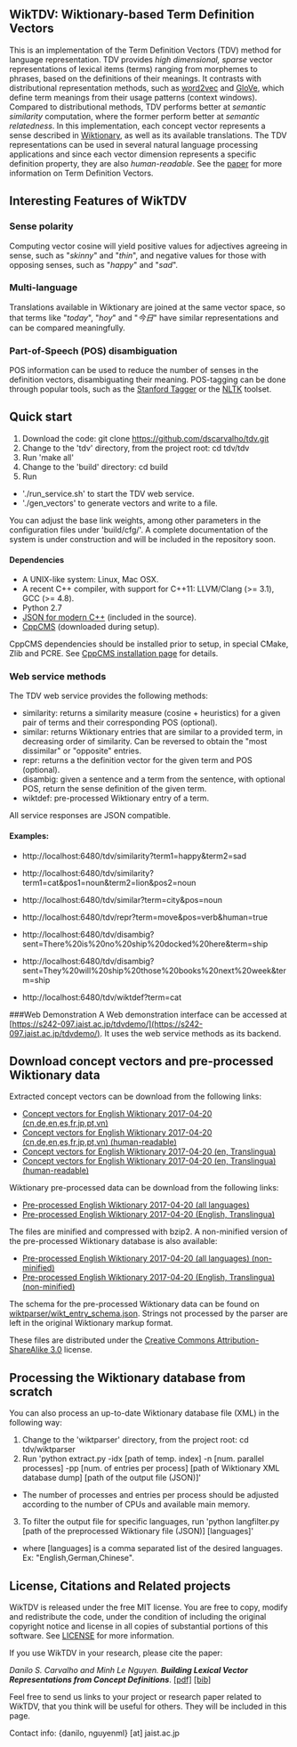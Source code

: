 ## WikTDV: Wiktionary-based Term Definition Vectors

This is an implementation of the Term Definition Vectors (TDV) method for language representation. TDV provides *high dimensional, sparse* vector representations of lexical items (terms) ranging from morphemes to phrases, based on the definitions of their meanings. It contrasts with distributional representation methods, such as [word2vec](https://code.google.com/archive/p/word2vec/) and [GloVe](https://github.com/stanfordnlp/GloVe/), which define term meanings from their usage patterns (context windows). Compared to distributional methods, TDV performs better at *semantic similarity* computation, where the former perform better at *semantic relatedness*.
In this implementation, each concept vector represents a sense described in [Wiktionary](https://www.wiktionary.org), as well as its available translations. The TDV representations can be used in several natural language processing applications and since each vector dimension represents a specific definition property, they are also *human-readable*. See the [paper](https://www.aclweb.org/anthology/E/E17/E17-1085.pdf) for more information on Term Definition Vectors.


## Interesting Features of WikTDV
### Sense polarity
Computing vector cosine will yield positive values for adjectives agreeing in sense, such as "*skinny*" and "*thin*", and negative values for those with opposing senses, such as "*happy*" and "*sad*".

### Multi-language
Translations available in Wiktionary are joined at the same vector space, so that terms like "*today*", "*hoy*" and "*今日*" have similar representations and can be compared meaningfully.

### Part-of-Speech (POS) disambiguation
POS information can be used to reduce the number of senses in the definition vectors, disambiguating their meaning. POS-tagging can be done through popular tools, such as the [Stanford Tagger](https://nlp.stanford.edu/software/tagger.shtml) or the [NLTK](http://www.nltk.org/) toolset.

## Quick start
1. Download the code: git clone https://github.com/dscarvalho/tdv.git
2. Change to the 'tdv' directory, from the project root: cd tdv/tdv
3. Run 'make all'
4. Change to the 'build' directory: cd build
5. Run
  - './run\_service.sh' to start the TDV web service.
  - './gen\_vectors' to generate vectors and write to a file.

You can adjust the base link weights, among other parameters in the configuration files under 'build/cfg/'.
A complete documentation of the system is under construction and will be included in the repository soon.

#### Dependencies
- A UNIX-like system: Linux, Mac OSX.
- A recent C++ compiler, with support for C++11: LLVM/Clang (>= 3.1), GCC (>= 4.8).
- Python 2.7
- [JSON for modern C++](https://github.com/nlohmann/json) (included in the source).
- [CppCMS](http://cppcms.com/) (downloaded during setup).

CppCMS dependencies should be installed prior to setup, in special CMake, Zlib and PCRE. See [CppCMS installation page](http://cppcms.com/wikipp/en/page/cppcms_1x_build) for details.

### Web service methods
The TDV web service provides the following methods:
- similarity: returns a similarity measure (cosine + heuristics) for a given pair of terms and their corresponding POS (optional).
- similar: returns Wiktionary entries that are similar to a provided term, in decreasing order of similarity. Can be reversed to obtain the "most dissimilar" or "opposite" entries.
- repr: returns a the definition vector for the given term and POS (optional).
- disambig: given a sentence and a term from the sentence, with optional POS, return the sense definition of the given term.
- wiktdef: pre-processed Wiktionary entry of a term.

All service responses are JSON compatible.

#### Examples:
* http://localhost:6480/tdv/similarity?term1=happy&term2=sad
* http://localhost:6480/tdv/similarity?term1=cat&pos1=noun&term2=lion&pos2=noun

* http://localhost:6480/tdv/similar?term=city&pos=noun

* http://localhost:6480/tdv/repr?term=move&pos=verb&human=true

* http://localhost:6480/tdv/disambig?sent=There%20is%20no%20ship%20docked%20here&term=ship
* http://localhost:6480/tdv/disambig?sent=They%20will%20ship%20those%20books%20next%20week&term=ship

* http://localhost:6480/tdv/wiktdef?term=cat


###Web Demonstration
A Web demonstration interface can be accessed at [https://s242-097.jaist.ac.jp/tdvdemo/](https://s242-097.jaist.ac.jp/tdvdemo/).
It uses the web service methods as its backend.



## Download concept vectors and pre-processed Wiktionary data
Extracted concept vectors can be download from the following links:

- [Concept vectors for English Wiktionary 2017-04-20 (cn,de,en,es,fr,jp,pt,vn)](http://www.jaist.ac.jp/~s1520009/files/tdv/enwiktdb.vectors.json.bz2)
- [Concept vectors for English Wiktionary 2017-04-20 (cn,de,en,es,fr,jp,pt,vn) (human-readable)](http://www.jaist.ac.jp/~s1520009/files/tdv/enwiktdb.meanings.json.bz2)
- [Concept vectors for English Wiktionary 2017-04-20 (en, Translingua)](http://www.jaist.ac.jp/~s1520009/files/tdv/enwiktdb.vectors_en-tr.json.bz2)
- [Concept vectors for English Wiktionary 2017-04-20 (en, Translingua) (human-readable)](http://www.jaist.ac.jp/~s1520009/files/tdv/enwiktdb.meanings_en-tr.json.bz2)

Wiktionary pre-processed data can be download from the following links:
- [Pre-processed English Wiktionary 2017-04-20 (all languages)](http://www.jaist.ac.jp/~s1520009/files/tdv/enwiktdb_sorted_min.json.bz2)
- [Pre-processed English Wiktionary 2017-04-20 (English, Translingua)](http://www.jaist.ac.jp/~s1520009/files/tdv/enwiktdb_sorted_en-tr_min.json.bz2)

The files are minified and compressed with bzip2. A non-minified version of the pre-processed Wiktionary database is also available:
- [Pre-processed English Wiktionary 2017-04-20 (all languages) (non-minified)](http://www.jaist.ac.jp/~s1520009/files/tdv/enwiktdb_sorted.json.bz2)
- [Pre-processed English Wiktionary 2017-04-20 (English, Translingua) (non-minified)](http://www.jaist.ac.jp/~s1520009/files/tdv/enwiktdb_sorted_en-tr.json.bz2)

The schema for the pre-processed Wiktionary data can be found on [wiktparser/wikt_entry_schema.json](https://github.com/dscarvalho/tdv/blob/master/wiktparser/wikt_entry_schema.json). Strings not processed by the parser are left in the original Wiktionary markup format.

These files are distributed under the [Creative Commons Attribution-ShareAlike 3.0](https://creativecommons.org/licenses/by-sa/3.0/) license.


## Processing the Wiktionary database from scratch
You can also process an up-to-date Wiktionary database file (XML) in the following way:

1. Change to the 'wiktparser' directory, from the project root: cd tdv/wiktparser
2. Run 'python extract.py -idx [path of temp. index] -n [num. parallel processes] -pp [num. of entries per process] [path of Wiktionary XML database dump] [path of the output file (JSON)]'
  - The number of processes and entries per process should be adjusted according to the number of CPUs and available main memory.
3. To filter the output file for specific languages, run 'python langfilter.py [path of the preprocessed Wiktionary file (JSON)] [languages]'
  - where [languages] is a comma separated list of the desired languages. Ex: "English,German,Chinese".
  
  
## License, Citations and Related projects
WikTDV is released under the free MIT license. You are free to copy, modify and redistribute the code, under the condition of including the original copyright notice and license in all copies of substantial portions of this software. See [LICENSE](https://github.com/dscarvalho/tdv/blob/master/LICENSE) for more information.
 
If you use WikTDV in your research, please cite the paper:
 
*Danilo S. Carvalho and Minh Le Nguyen. **Building Lexical Vector Representations from Concept Definitions***. [[pdf]](https://www.aclweb.org/anthology/E/E17/E17-1085.pdf) [[bib]](https://aclweb.org/anthology/E/E17/E17-1085.bib)
 
Feel free to send us links to your project or research paper related to WikTDV, that you think will be useful for others. They will be included in this page.

Contact info: {danilo, nguyenml} [at] jaist.ac.jp
 

